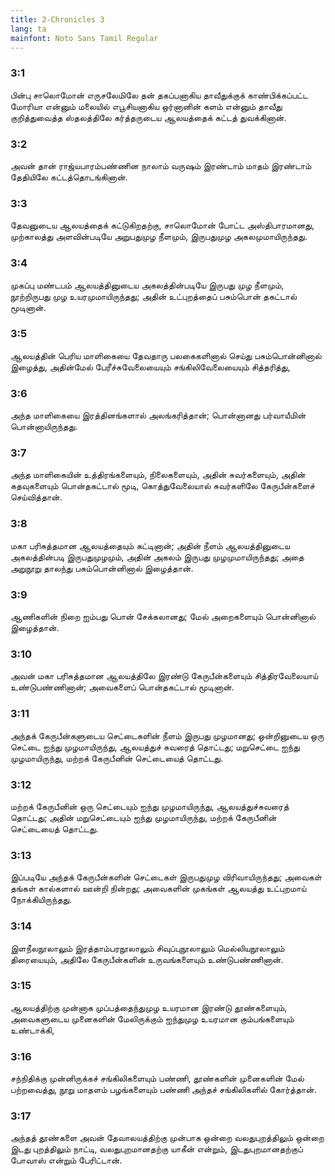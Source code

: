 ```yaml
---
title: 2-Chronicles 3
lang: ta
mainfont: Noto Sans Tamil Regular
---
```


###  3:1

பின்பு சாலொமோன் எருசலேமிலே தன் தகப்பனாகிய தாவீதுக்குக் காண்பிக்கப்பட்ட மோரியா என்னும் மலையில் எபூசியனாகிய ஒர்னானின் களம் என்னும் தாவீது குறித்துவைத்த ஸ்தலத்திலே கர்த்தருடைய ஆலயத்தைக் கட்டத் துவக்கினான்.

###  3:2

அவன் தான் ராஜ்யபாரம்பண்ணின நாலாம் வருஷம் இரண்டாம் மாதம் இரண்டாம் தேதியிலே கட்டத்தொடங்கினான்.

###  3:3

தேவனுடைய ஆலயத்தைக் கட்டுகிறதற்கு, சாலொமோன் போட்ட அஸ்திபாரமானது, முற்காலத்து அளவின்படியே அறுபதுமுழ நீளமும், இருபதுமுழ அகலமுமாயிருந்தது.

###  3:4

முகப்பு மண்டபம் ஆலயத்தினுடைய அகலத்தின்படியே இருபது முழ நீளமும், நூற்றிருபது முழ உயரமுமாயிருந்தது; அதின் உட்புறத்தைப் பசும்பொன் தகட்டால் மூடினான்.

###  3:5

ஆலயத்தின் பெரிய மாளிகையை தேவதாரு பலகைகளினால் செய்து பசும்பொன்னினால் இழைத்து, அதின்மேல் பேரீச்சுவேலையையும் சங்கிலிவேலையையும் சித்தரித்து,

###  3:6

அந்த மாளிகையை இரத்தினங்களால் அலங்கரித்தான்; பொன்னானது பர்வாயீமின் பொன்னாயிருந்தது.

###  3:7

அந்த மாளிகையின் உத்திரங்களையும், நிலைகளையும், அதின் சுவர்களையும், அதின் கதவுகளையும் பொன்தகட்டால் மூடி, கொத்துவேலையால் சுவர்களிலே கேருபீன்களைச் செய்வித்தான்.

###  3:8

மகா பரிசுத்தமான ஆலயத்தையும் கட்டினான்; அதின் நீளம் ஆலயத்தினுடைய அகலத்தின்படி இருபதுமுழமும், அதின் அகலம் இருபது முழமுமாயிருந்தது; அதை அறுநூறு தாலந்து பசும்பொன்னினால் இழைத்தான்.

###  3:9

ஆணிகளின் நிறை ஐம்பது பொன் சேக்கலானது; மேல் அறைகளையும் பொன்னினால் இழைத்தான்.

###  3:10

அவன் மகா பரிசுத்தமான ஆலயத்திலே இரண்டு கேருபீன்களையும் சித்திரவேலையாய் உண்டுபண்ணினான்; அவைகளைப் பொன்தகட்டால் மூடினான்.

###  3:11

அந்தக் கேருபீன்களுடைய செட்டைகளின் நீளம் இருபது முழமானது; ஒன்றினுடைய ஒரு செட்டை ஐந்து முழமாயிருந்து, ஆலயத்துச் சுவரைத் தொட்டது; மறுசெட்டை ஐந்து முழமாயிருந்து, மற்றக் கேருபீனின் செட்டையைத் தொட்டது.

###  3:12

மற்றக் கேருபீனின் ஒரு செட்டையும் ஐந்து முழமாயிருந்து, ஆலயத்துச்சுவரைத் தொட்டது; அதின் மறுசெட்டையும் ஐந்து முழமாயிருந்து, மற்றக் கேருபீனின் செட்டையைத் தொட்டது.

###  3:13

இப்படியே அந்தக் கேருபீன்களின் செட்டைகள் இருபதுமுழ விரிவாயிருந்தது; அவைகள் தங்கள் கால்களால் ஊன்றி நின்றது; அவைகளின் முகங்கள் ஆலயத்து உட்புறமாய் நோக்கியிருந்தது.

###  3:14

இளநீலநூலாலும் இரத்தாம்பரநூலாலும் சிவுப்புநூலாலும் மெல்லியநூலாலும் திரையையும், அதிலே கேருபீன்களின் உருவங்களையும் உண்டுபண்ணினான்.

###  3:15

ஆலயத்திற்கு முன்னாக முப்பத்தைந்துமுழ உயரமான இரண்டு தூண்களையும், அவைகளுடைய முனைகளின் மேலிருக்கும் ஐந்துமுழ உயரமான கும்பங்களையும் உண்டாக்கி,

###  3:16

சந்நிதிக்கு முன்னிருக்கச் சங்கிலிகளையும் பண்ணி, தூண்களின் முனைகளின் மேல் பற்றவைத்து, நூறு மாதளம் பழங்களையும் பண்ணி அந்தச் சங்கிலிகளில் கோர்த்தான்.

###  3:17

அந்தத் தூண்களை அவன் தேவாலயத்திற்கு முன்பாக ஒன்றை வலதுபுறத்திலும் ஒன்றை இடது புறத்திலும் நாட்டி, வலதுபுறமானதற்கு யாகீன் என்றும், இடதுபுறமானதற்குப் போவாஸ் என்றும் பேரிட்டான்.

